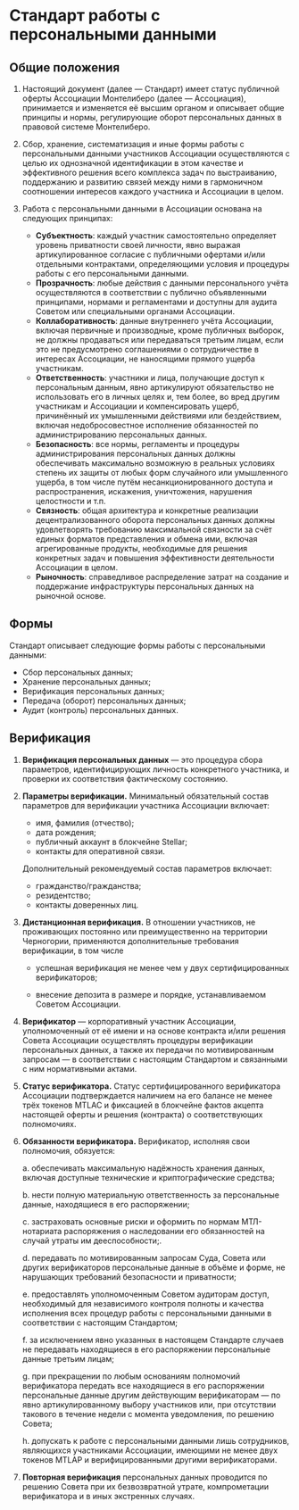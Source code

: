 Стандарт работы с персональными данными
=======================================

Общие положения
---------------

1. Настоящий документ (далее — Стандарт) имеет статус публичной оферты Ассоциации Монтелиберо (далее — Ассоциация), принимается и изменяется её высшим органом и описывает общие принципы и нормы, регулирующие оборот персональных данных в правовой системе Монтелиберо.


3. Cбор, хранение, систематизация и иные формы работы с персональными данными участников Ассоциации осуществляются с целью их однозначной идентификации в этом качестве и эффективного решения всего комплекса задач по выстраиванию, поддержанию и развитию связей между ними в гармоничном соотношении интересов каждого участника и Ассоциации в целом.


4. Работа с персональными данными в Ассоциации основана на следующих принципах:
   - **Субъектность**: каждый участник самостоятельно определяет уровень приватности своей личности, явно выражая артикулированное согласие с публичными офертами и/или отдельными контрактами, определяющими условия и процедуры работы с его персональными данными.
   - **Прозрачность**: любые действия с данными персонального учёта осуществляются в соответствии с публично объявленными принципами, нормами и регламентами и  доступны для аудита Советом или специальными органами Ассоциации.
   - **Коллаборативность**: данные внутреннего учёта Ассоциации, включая первичные и производные, кроме публичных выборок, не должны продаваться или передаваться третьим лицам, если это не предусмотрено соглашениями о сотрудничестве в интересах Ассоциации, не наносящими прямого ущерба участникам.
   - **Ответственность**: участники и лица, получающие доступ к персональным данным, явно артикулируют обязательство не использовать его в личных целях и, тем более, во вред другим участникам и Ассоциации и компенсировать ущерб, причинённый их умышленными действиями или бездействием, включая недобросовестное исполнение обязанностей по администрированию персональных данных.
   - **Безопасность**: все нормы, регламенты и процедуры администрирования персональных данных должны обеспечивать максимально возможную в реальных условиях степень их защиты от любых форм случайного или умышленного ущерба, в том числе путём несанкционированного доступа и распространения, искажения, уничтожения, нарушения целостности и т.п.
   - **Связность**: общая архитектура и конкретные реализации децентрализованного оборота персональных данных должны удовлетворять требованию максимальной связности за счёт единых форматов представления и обмена ими, включая агрегированные продукты, необходимые для решения конкретных задач и повышения эффективности деятельности Ассоциации в целом.
   - **Рыночность**: справедливое распределение затрат на создание и поддержание инфраструктуры персональных данных на рыночной основе.

Формы
-----

Стандарт описывает следующие формы работы с персональными данными:
- Сбор персональных данных;
- Хранение персональных данных;
- Верификация персональных данных;
- Передача (оборот) персональных данных;
- Аудит (контроль) персональных данных.

Верификация
-----------

1. **Верификация персональных данных** — это процедура сбора параметров, идентифицирующих личность конкретного участника, и проверки их соответствия фактическому состоянию.


2. **Параметры верификации.** Минимальный обязательный состав параметров для верификации участника Ассоциации включает:
    - имя, фамилия (отчество);
    - дата рождения;
    - публичный аккаунт в блокчейне Stellar;
    - контакты для оперативной связи.
   
   Дополнительный рекомендуемый состав параметров включает:
    - гражданство/гражданства;
    - резидентство;
    - контакты доверенных лиц.


3. **Дистанционная верификация.** В отношении участников, не проживающих постоянно или преимущественно на территории Черногории, применяются дополнительные требования верификации, в том числе

   - успешная верификация не менее чем у двух сертифицированных верификаторов;

   - внесение депозита в размере и порядке, устанавливаемом Советом Ассоциации.

4. **Верификатор** — корпоративный участник Ассоциации, уполномоченный от её имени и на основе контракта и/или решения Совета Ассоциации осуществлять процедуры верификации персональных данных, а также их передачи по мотивированным запросам — в соответствии с настоящим Стандартом и связанными с ним нормативными актами.


5. **Статус верификатора.** Статус сертифицированного верификатора Ассоциации подтверждается наличием на его балансе не менее трёх токенов MTLAC и фиксацией в блокчейне фактов акцепта настоящей оферты и решения (контракта) о соответствующих полномочиях.


6. **Обязанности верификатора.** Верификатор, исполняя свои полномочия, обязуется:
    
    a. обеспечивать максимальную надёжность хранения данных, включая доступные технические и криптографические средства;

    b. нести полную материальную ответственность за персональные данные, находящиеся в его распоряжении;

    c. застраховать основные риски и оформить по нормам МТЛ-нотариата распоряжения о наследовании его обязанностей на случай утраты им дееспособности;.
    
    d. передавать по мотивированным запросам Суда, Совета или других верификаторов персональные данные в объёме и форме, не нарушающих требований безопасности и приватности;
    
    e. предоставлять уполномоченным Советом аудиторам доступ, необходимый для независимого контроля полноты и качества исполнения всех процедур работы с персональными данными в соответствии с настоящим Стандартом;
    
    f. за исключением явно указанных в настоящем Стандарте случаев не передавать находящиеся в его распоряжении персональные данные третьим лицам;
    
    g. при прекращении по любым основаниям полномочий верификатора передать все находящиеся в его распоряжении персональные данные другим действующим верификаторам — по явно артикулированному выбору участников или, при отсутствии такового в течение недели с момента уведомления, по решению Совета;
    
    h. допускать к работе с персональными данными лишь сотрудников, являющихся участниками Ассоциации, имеющими не менее двух токенов MTLAP и верифицированными другими верификаторами.

7. **Повторная верификация** персональных данных проводится по решению Совета при их безвозвратной утрате, компрометации верификатора и в иных экстренных случаях.
